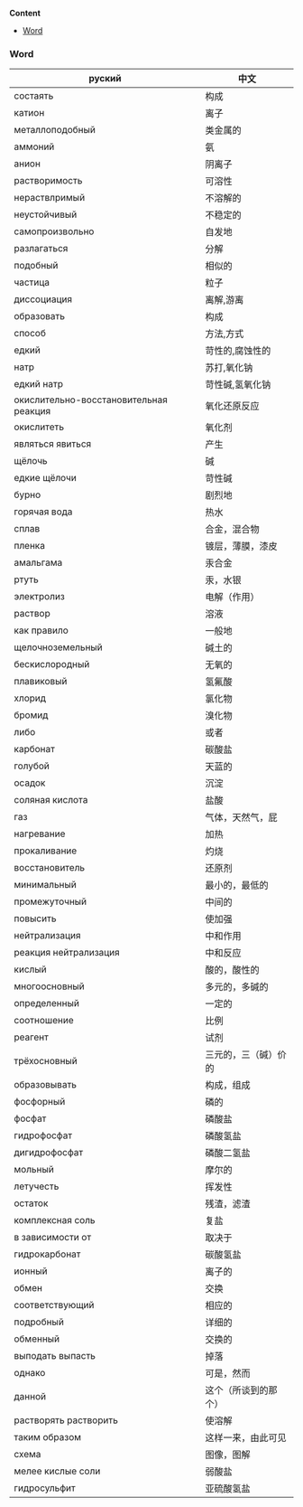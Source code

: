 **Content**
- [Word](#word)

### Word

| руский                                             | 中文 |
|----------------------------------------------------|-----------------|
| состаять                                           | 构成 |
| катион                                             | 离子 |
| металлоподобный                                    | 类金属的 |
| аммоний                                            | 氨 |
| анион                                              | 阴离子 |
| растворимость                                      | 可溶性 |
| нераствлримый                                      | 不溶解的 |
| неустойчивый                                       | 不稳定的 |
| самопроизвольно                                    | 自发地 |
| разлагаться                                        | 分解 |
| подобный                                           | 相似的 |
| частица                                            | 粒子 |
| диссоциация                                        | 离解,游离 |
| образовать                                         | 构成 |
| способ                                             | 方法,方式 |
| едкий                                              | 苛性的,腐蚀性的 |
| натр                                               | 苏打,氧化钠 |
| едкий натр                                         | 苛性碱,氢氧化钠 |
| окислительно-восстановительная реакция             | 氧化还原反应 |
| окислитеть                                         | 氧化剂 |
| являться  явиться                                  | 产生 |
| щёлочь                                             | 碱 |
| едкие щёлочи                                       | 苛性碱 |
| бурно                                              | 剧烈地 |
| горячая вода                                       | 热水 |
| сплав                                              | 合金，混合物 |
| пленка                                             | 镀层，薄膜，漆皮 |
| амальгама                                          | 汞合金 |
| ртуть                                              | 汞，水银 |
| электролиз                                         | 电解（作用） |
| раствор                                            | 溶液 |
| как правило                                        | 一般地 |
| щелочноземельный                                   | 碱土的 |
| бескислородный                                     | 无氧的 |
| плавиковый                                         | 氢氟酸 |
| хлорид                                             | 氯化物 |
| бромид                                             | 溴化物 |
| либо                                               | 或者 |
| карбонат                                           | 碳酸盐 |
| голубой                                            | 天蓝的 |
| осадок                                             | 沉淀 |
| соляная кислота                                    | 盐酸 |
| газ                                                | 气体，天然气，屁 |
| нагревание                                         | 加热 |
| прокаливание                                       | 灼烧 |
| восстановитель                                     | 还原剂 |
| минимальный                                        | 最小的，最低的 |
| промежуточный                                      | 中间的 |
| повысить                                           | 使加强 |
| нейтрализация                                      | 中和作用 |
| реакция нейтрализация                              | 中和反应 |
| кислый                                             | 酸的，酸性的 |
| многоосновный                                      | 多元的，多碱的 |
| определенный                                       | 一定的 |
| соотношение                                        | 比例 |
| реагент                                            | 试剂 |
| трёхосновный                                       | 三元的，三（碱）价的 |
| образовывать                                       | 构成，组成 |
| фосфорный                                          | 磷的 |
| фосфат                                             | 磷酸盐 |
| гидрофосфат                                        | 磷酸氢盐 |
| дигидрофосфат                                      | 磷酸二氢盐 |
| мольный                                            | 摩尔的 |
| летучесть                                          | 挥发性 |
| остаток                                            | 残渣，滤渣 |
| комплексная соль                                   | 复盐 |
| в зависимости от                                   | 取决于 |
| гидрокарбонат                                      | 碳酸氢盐 |
| ионный                                             | 离子的 |
| обмен                                              | 交换 |
| соответствующий                                    | 相应的 |
| подробный                                          | 详细的 |
| обменный                                           | 交换的 |
| выподать  выпасть                                  | 掉落 |
| однако                                             | 可是，然而 |
| данной                                             | 这个（所谈到的那个） |
| растворять  растворить                             | 使溶解 |
| таким образом                                      | 这样一来，由此可见 |
| схема                                              | 图像，图解 |
| мелее кислые соли                                  | 弱酸盐 |
| гидросульфит                                       | 亚硫酸氢盐 |
